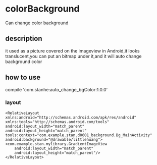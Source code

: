 # colorBackground
Can change color background
## description
it used as a picture covered on the imageview in Android,it looks translucent,you can put an bitmap under it,and it will auto change background color

## how to use
compile 'com.stanhe:auto_change_bgColor:1.0.0'

### layout
    <RelativeLayout xmlns:android="http://schemas.android.com/apk/res/android"
    xmlns:tools="http://schemas.android.com/tools"
    android:layout_width="match_parent"
    android:layout_height="match_parent"
    tools:context="com.example.stan.d0601_background.Bg_MainActivity"
    android:background="@drawable/littlehuang">
    <com.example.stan.mylibrary.GradientImageView
        android:layout_width="match_parent"
        android:layout_height="match_parent"/>
    </RelativeLayout>
